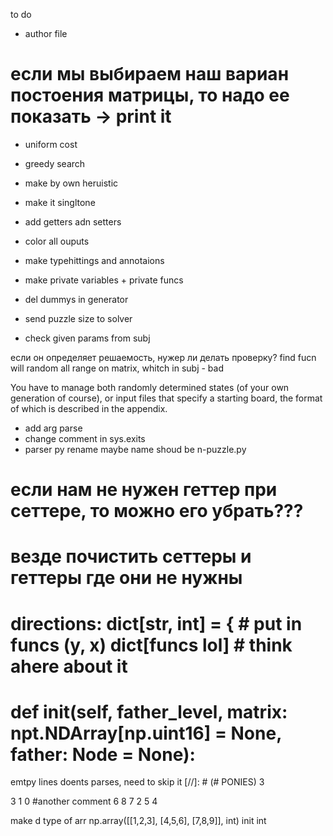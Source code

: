 to do

* author file
# ecли мы выбираем наш вариан постоения матрицы, то надо ее показать -> print it
* uniform cost
* greedy search
* make by own heruistic
* make it singltone
* add getters adn setters
* color all ouputs

* make typehittings and annotaions
* make private variables + private funcs
* del dummys in generator

* send puzzle size to solver
* check given params from subj

если  он определяет решаемость, нужер ли делать проверку?
find fucn will random all range on matrix, whitch in subj - bad

You have to manage both randomly determined states (of your own generation of
course), or input files that specify a starting board, the format of which is described
in the appendix.

* add arg parse
* change comment in sys.exits
* parser py rename maybe name shoud be n-puzzle.py


# если нам не нужен геттер при сеттере, то можно его убрать???
# везде почистить сеттеры и геттеры где они не нужны
# directions: dict[str, int] = { # put in funcs (y, x) dict[funcs lol] # think ahere about it
# def __init__(self, father_level, matrix: npt.NDArray[np.uint16] = None, father: Node = None):

emtpy lines doents parses, need to skip it
[//]: # (# PONIES)
3

3 1 0 #another comment
6 8 7
2 5 4

make d type of arr np.array([[1,2,3], [4,5,6], [7,8,9]], int)   init int
